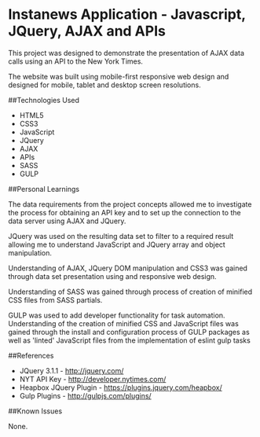 # Instanews Application - Javascript, JQuery, AJAX and APIs

This project was designed to demonstrate the presentation of AJAX data calls using an API to the New York Times.

The website was built using mobile-first responsive web design and designed for mobile, tablet and desktop screen 
resolutions.

##Technologies Used

- HTML5
- CSS3
- JavaScript
- JQuery
- AJAX
- APIs
- SASS
- GULP

##Personal Learnings

The data requirements from the project concepts allowed me to investigate the process for obtaining an API key 
and to set up the connection to the data server using AJAX and JQuery.

JQuery was used on the resulting data set to filter to a required result allowing me to understand JavaScript 
and JQuery array and object manipulation.

Understanding of AJAX, JQuery DOM manipulation and CSS3 was gained through data set presentation using and 
responsive web design.

Understanding of SASS was gained through process of creation of minified CSS files from SASS partials.

GULP was used to add developer functionality for task automation.  Understanding of the creation of minified 
CSS and JavaScript files was gained through the install and configuration process of GULP packages as well as 'linted'
 JavaScript files from the implementation of eslint gulp tasks

##References

- JQuery 3.1.1 - http://jquery.com/
- NYT API Key - http://developer.nytimes.com/
- Heapbox JQuery Plugin - https://plugins.jquery.com/heapbox/
- Gulp Plugins - http://gulpjs.com/plugins/

##Known Issues

None.